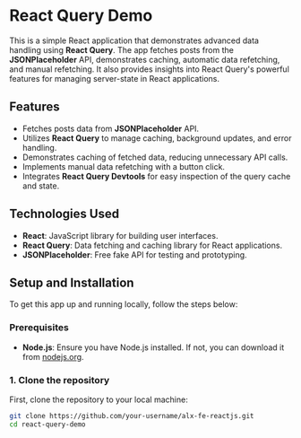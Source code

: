# React Query Demo

This is a simple React application that demonstrates advanced data handling using **React Query**. The app fetches posts from the **JSONPlaceholder** API, demonstrates caching, automatic data refetching, and manual refetching. It also provides insights into React Query's powerful features for managing server-state in React applications.

## Features

- Fetches posts data from **JSONPlaceholder** API.
- Utilizes **React Query** to manage caching, background updates, and error handling.
- Demonstrates caching of fetched data, reducing unnecessary API calls.
- Implements manual data refetching with a button click.
- Integrates **React Query Devtools** for easy inspection of the query cache and state.

## Technologies Used

- **React**: JavaScript library for building user interfaces.
- **React Query**: Data fetching and caching library for React applications.
- **JSONPlaceholder**: Free fake API for testing and prototyping.

## Setup and Installation

To get this app up and running locally, follow the steps below:

### Prerequisites

- **Node.js**: Ensure you have Node.js installed. If not, you can download it from [nodejs.org](https://nodejs.org/).

### 1. Clone the repository

First, clone the repository to your local machine:

```bash
git clone https://github.com/your-username/alx-fe-reactjs.git
cd react-query-demo
```

